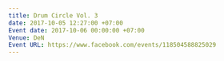 ```yaml
---
title: Drum Circle Vol. 3
date: 2017-10-05 12:27:00 +07:00
Event date: 2017-10-06 00:00:00 +07:00
Venue: DeN
Event URL: https://www.facebook.com/events/118504588825029
---
```


